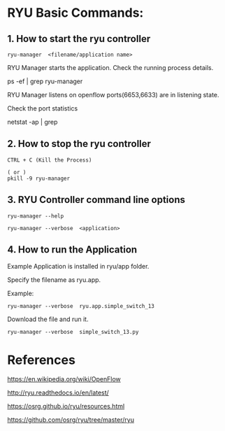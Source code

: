RYU Basic Commands:
=========================


## 1. How to start the ryu controller


```
ryu-manager  <filename/application name>

```


RYU Manager starts the application. 
Check the running process details.

ps -ef | grep ryu-manager

RYU Manager listens on openflow ports(6653,6633) are in listening state.

Check the port statistics

netstat -ap | grep <pid>






## 2. How to stop the ryu controller

```
CTRL + C (Kill the Process)

( or )
pkill -9 ryu-manager

```



## 3. RYU Controller command line options


```
ryu-manager --help

```

```
ryu-manager --verbose  <application>

```


## 4. How to run the Application

Example Application is installed in ryu/app folder.

Specify the filename as ryu.app.<filename>

Example:


```
ryu-manager --verbose  ryu.app.simple_switch_13

```

Download the file  and run it.


```
ryu-manager --verbose  simple_switch_13.py

```



# References

https://en.wikipedia.org/wiki/OpenFlow

http://ryu.readthedocs.io/en/latest/

https://osrg.github.io/ryu/resources.html

https://github.com/osrg/ryu/tree/master/ryu

